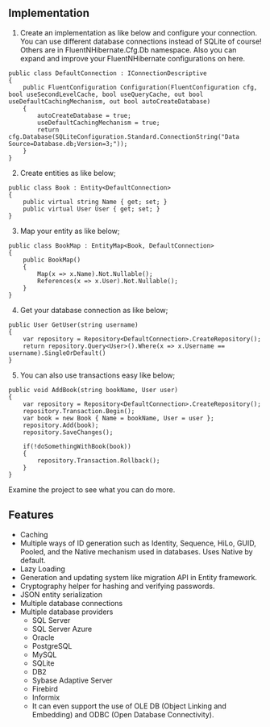 ## Implementation
 1. Create an implementation as like below and configure your connection. You can use different database connections instead of SQLite of course! Others are in FluentNHibernate.Cfg.Db namespace. Also you can expand and improve your FluentNHibernate configurations on here.
```
public class DefaultConnection : IConnectionDescriptive
{
    public FluentConfiguration Configuration(FluentConfiguration cfg, bool useSecondLevelCache, bool useQueryCache, out bool useDefaultCachingMechanism, out bool autoCreateDatabase)
    {
        autoCreateDatabase = true;
        useDefaultCachingMechanism = true;
        return cfg.Database(SQLiteConfiguration.Standard.ConnectionString("Data Source=Database.db;Version=3;"));
    }
}
```
 2. Create entities as like below;
```
public class Book : Entity<DefaultConnection>
{
    public virtual string Name { get; set; }
    public virtual User User { get; set; }
}
```
 3. Map your entity as like below;
```
public class BookMap : EntityMap<Book, DefaultConnection>
{
    public BookMap()
    {
        Map(x => x.Name).Not.Nullable();
        References(x => x.User).Not.Nullable();
    }
}
```
 4. Get your database connection as like below;
```
public User GetUser(string username)
{
    var repository = Repository<DefaultConnection>.CreateRepository();
    return repository.Query<User>().Where(x => x.Username == username).SingleOrDefault()
}
```
 5. You can also use transactions easy like below;
```
public void AddBook(string bookName, User user)
{
    var repository = Repository<DefaultConnection>.CreateRepository();
    repository.Transaction.Begin();
    var book = new Book { Name = bookName, User = user };
    repository.Add(book);
    repository.SaveChanges();
    
    if(!doSomethingWithBook(book))
    {
        repository.Transaction.Rollback();
    }
}
```

Examine the project to see what you can do more.

## Features
- Caching
- Multiple ways of ID generation such as Identity, Sequence, HiLo, GUID, Pooled, and the Native mechanism used in databases. Uses Native by default.
- Lazy Loading
- Generation and updating system like migration API in Entity framework.
- Cryptography helper for hashing and verifying passwords.
- JSON entity serialization
-  Multiple database connections
 - Multiple database providers
   - SQL Server
   - SQL Server Azure
   - Oracle
   - PostgreSQL
   - MySQL
   - SQLite
   - DB2
   - Sybase Adaptive Server
   - Firebird
   - Informix
   - It can even support the use of OLE DB (Object Linking and Embedding) and ODBC (Open Database Connectivity). 
